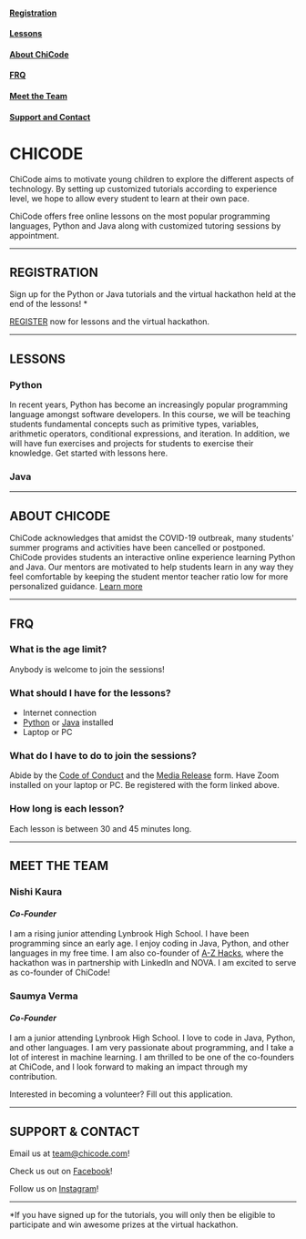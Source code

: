 
#### [Registration](#registration-1)  
#### [Lessons](#lessons-1) 
#### [About ChiCode](#about-chicode-1) 
#### [FRQ](#frq-1)
#### [Meet the Team](#meet-the-team-1)
#### [Support and Contact](#support--contact)

# CHICODE
ChiCode aims to motivate young children to explore the different aspects of technology. By setting up customized tutorials according to experience level, we hope to allow every student to learn at their own pace. 

ChiCode offers free online lessons on the most popular programming languages, Python and Java along with customized tutoring sessions by appointment.

---------------------

## REGISTRATION

Sign up for the Python or Java tutorials and the virtual hackathon held at the end of the lessons! *

[REGISTER](https://docs.google.com/forms/d/e/1FAIpQLScg75TsBWCrEvDgU0xCVGNjvdDetL7K8xNNb3CkI706jPZMcw/viewform) now for lessons and the virtual hackathon.

---------------------

## LESSONS
### Python
In recent years, Python has become an increasingly popular programming language amongst software developers. In this course, we will be teaching students fundamental concepts such as primitive types, variables, arithmetic operators, conditional expressions, and iteration. In addition, we will have fun exercises and projects for students to exercise their knowledge. 
Get started with lessons here.
### Java

---------------------

## ABOUT CHICODE

ChiCode acknowledges that amidst the COVID-19 outbreak, many students' summer programs and activities have been cancelled or postponed. ChiCode provides students an interactive online experience learning Python and Java. Our mentors are motivated to help students learn in any way they feel comfortable by keeping the student mentor teacher ratio low for more personalized guidance.
[Learn more](https://www.powtoon.com/online-presentation/dO213uOsrY2/school-syllabus/?mode=movie)

---------------------

## FRQ
### What is the age limit? 
Anybody is welcome to join the sessions!
### What should I have for the lessons?
* Internet connection
* [Python](https://wiki.python.org/moin/BeginnersGuide/Download) or [Java](https://java.com/en/download/help/download_options.xml) installed
* Laptop or PC
### What do I have to do to join the sessions?
 Abide by the [Code of Conduct](https://www.google.com/url?q=https://tinyurl.com/chicode-codeofconduct&sa=D&ust=1591432515947000&usg=AFQjCNHeAM5x7UTFxuDgQ_dAVX4t7kpzXg) and the [Media Release](https://www.google.com/url?q=https://tinyurl.com/chicode-mediarelease&sa=D&ust=1591432515947000&usg=AFQjCNG4HqKlHMGytkO0V4NGSqgumZo5XA) form.
 Have Zoom installed on your laptop or PC.
 Be registered with the form linked above.
### How long is each lesson?
Each lesson is between 30 and 45 minutes long.

---------------------

## MEET THE TEAM
### Nishi Kaura
#### *Co-Founder*
I am a rising junior attending Lynbrook High School. I have been programming since an early age. I enjoy coding in Java, Python, and other languages in my free time. I am also co-founder of [A-Z Hacks](https://www.a-zhacks.com), where the hackathon was in partnership with LinkedIn and NOVA. I am excited to serve as co-founder of ChiCode!

### Saumya Verma
#### *Co-Founder*
I am a junior attending Lynbrook High School. I love to code in Java, Python, and other languages. I am very passionate about programming, and I take a lot of interest in machine learning. I am thrilled to be one of the co-founders at ChiCode, and I look forward to making an impact through my contribution.


Interested in becoming a volunteer? Fill out this application.

---------------------

## SUPPORT & CONTACT

Email us at team@chicode.com!

Check us out on [Facebook](https://www.facebook.com)!

Follow us on [Instagram](https://www.instagram.com)!

---------------------
*If you have signed up for the tutorials, you will only then be eligible to participate and win awesome prizes at the virtual hackathon.



